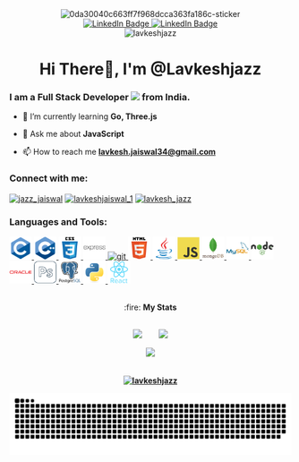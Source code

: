 <div id="header" align="center">
<!--   <img src="https://drive.google.com/file/d/18xy7h4YgL8DwDe7SuconxbX14LY6W044/view?usp=sharing" /> -->
<img src="https://i.ibb.co/2WRDMss/0da30040c663ff7f968dcca363fa186c-sticker.png" alt="0da30040c663ff7f968dcca363fa186c-sticker" border="0" width="100" />
</div>

<div id="badges" align="center">
  <a href="https://www.linkedin.com/in/lavkesh-jaiswal-5550a0279/">
    <img src="https://img.shields.io/badge/LinkedIn-blue?style=for-the-badge&logo=linkedin&logoColor=white" alt="LinkedIn Badge"/>
  </a><a href="mailto:lavkesh.jaiswal34@gmail.com">
    <img src="https://img.shields.io/badge/Gmail-D14836?style=for-the-badge&logo=gmail&logoColor=white" alt="LinkedIn Badge"/>
  </a><br>
  <img src="https://komarev.com/ghpvc/?username=lavkeshjazz&label=Profile%20views&color=0e75b6&style=flat" alt="lavkeshjazz" />
</div>

<h1 align="center">Hi There👋, I'm @Lavkeshjazz</h1>
<h3 align="left">I am a Full Stack Developer <img src="https://media.giphy.com/media/WUlplcMpOCEmTGBtBW/giphy.gif" width="30"> from India.</h3>

<p align="left">  </p>



- 🌱 I’m currently learning **Go, Three.js**

- 💬 Ask me about **JavaScript**

- 📫 How to reach me **lavkesh.jaiswal34@gmail.com**

<h3 align="left">Connect with me:</h3>
<p align="left">
<a href="https://www.codechef.com/users/jazz_jaiswal" target="blank"><img align="center" src="https://cdn.jsdelivr.net/npm/simple-icons@3.1.0/icons/codechef.svg" alt="jazz_jaiswal" height="30" width="40" /></a>
<a href="https://codeforces.com/profile/lavkeshjaiswal_1" target="blank"><img align="center" src="https://raw.githubusercontent.com/rahuldkjain/github-profile-readme-generator/master/src/images/icons/Social/codeforces.svg" alt="lavkeshjaiswal_1" height="30" width="40" /></a>
<a href="https://www.leetcode.com/lavkesh_jazz" target="blank"><img align="center" src="https://raw.githubusercontent.com/rahuldkjain/github-profile-readme-generator/master/src/images/icons/Social/leet-code.svg" alt="lavkesh_jazz" height="30" width="40" /></a>
</p>

<h3 align="left">Languages and Tools:</h3>
<p align="left"> <a href="https://www.cprogramming.com/" target="_blank" rel="noreferrer"> <img src="https://raw.githubusercontent.com/devicons/devicon/master/icons/c/c-original.svg" alt="c" width="40" height="40"/> </a> <a href="https://www.w3schools.com/cpp/" target="_blank" rel="noreferrer"> <img src="https://raw.githubusercontent.com/devicons/devicon/master/icons/cplusplus/cplusplus-original.svg" alt="cplusplus" width="40" height="40"/> </a> <a href="https://www.w3schools.com/css/" target="_blank" rel="noreferrer"> <img src="https://raw.githubusercontent.com/devicons/devicon/master/icons/css3/css3-original-wordmark.svg" alt="css3" width="40" height="40"/> </a> <a href="https://expressjs.com" target="_blank" rel="noreferrer"> <img src="https://raw.githubusercontent.com/devicons/devicon/master/icons/express/express-original-wordmark.svg" alt="express" width="40" height="40"/> </a> <a href="https://git-scm.com/" target="_blank" rel="noreferrer"> <img src="https://www.vectorlogo.zone/logos/git-scm/git-scm-icon.svg" alt="git" width="40" height="40"/> </a> <a href="https://www.w3.org/html/" target="_blank" rel="noreferrer"> <img src="https://raw.githubusercontent.com/devicons/devicon/master/icons/html5/html5-original-wordmark.svg" alt="html5" width="40" height="40"/> </a> <a href="https://www.java.com" target="_blank" rel="noreferrer"> <img src="https://raw.githubusercontent.com/devicons/devicon/master/icons/java/java-original.svg" alt="java" width="40" height="40"/> </a> <a href="https://developer.mozilla.org/en-US/docs/Web/JavaScript" target="_blank" rel="noreferrer"> <img src="https://raw.githubusercontent.com/devicons/devicon/master/icons/javascript/javascript-original.svg" alt="javascript" width="40" height="40"/> </a> <a href="https://www.mongodb.com/" target="_blank" rel="noreferrer"> <img src="https://raw.githubusercontent.com/devicons/devicon/master/icons/mongodb/mongodb-original-wordmark.svg" alt="mongodb" width="40" height="40"/> </a> <a href="https://www.mysql.com/" target="_blank" rel="noreferrer"> <img src="https://raw.githubusercontent.com/devicons/devicon/master/icons/mysql/mysql-original-wordmark.svg" alt="mysql" width="40" height="40"/> </a> <a href="https://nodejs.org" target="_blank" rel="noreferrer"> <img src="https://raw.githubusercontent.com/devicons/devicon/master/icons/nodejs/nodejs-original-wordmark.svg" alt="nodejs" width="40" height="40"/> </a> <a href="https://www.oracle.com/" target="_blank" rel="noreferrer"> <img src="https://raw.githubusercontent.com/devicons/devicon/master/icons/oracle/oracle-original.svg" alt="oracle" width="40" height="40"/> </a> <a href="https://www.photoshop.com/en" target="_blank" rel="noreferrer"> <img src="https://raw.githubusercontent.com/devicons/devicon/master/icons/photoshop/photoshop-line.svg" alt="photoshop" width="40" height="40"/> </a> <a href="https://www.postgresql.org" target="_blank" rel="noreferrer"> <img src="https://raw.githubusercontent.com/devicons/devicon/master/icons/postgresql/postgresql-original-wordmark.svg" alt="postgresql" width="40" height="40"/> </a> <a href="https://www.python.org" target="_blank" rel="noreferrer"> <img src="https://raw.githubusercontent.com/devicons/devicon/master/icons/python/python-original.svg" alt="python" width="40" height="40"/> </a> <a href="https://reactjs.org/" target="_blank" rel="noreferrer"> <img src="https://raw.githubusercontent.com/devicons/devicon/master/icons/react/react-original-wordmark.svg" alt="react" width="40" height="40"/> </a> </p>
<br>
<div align="center">
  :fire: <b>My Stats<b><br><br>
</div>

<p align="center">
  <img width="47.5%" src="https://github-readme-stats.vercel.app/api?username=Lavkeshjazz&count_private=true&include_all_commits=true&hide=issues&line_height=38&text_bold=true" />
&nbsp; &nbsp; &nbsp; &nbsp;
  <img width="45%" src="https://github-readme-stats.vercel.app/api/top-langs/?username=Lavkeshjazz&layout=compact&" />
</p>

<div align="center">
  <img src="https://github-readme-streak-stats.herokuapp.com/?user=lavkeshjazz&theme=highcontrast&hide_border=true&border_radius=5.3" />
</div>
    <br>
<p align="center"> <a href="https://github.com/ryo-ma/github-profile-trophy"><img src="https://github-profile-trophy.vercel.app/?username=lavkeshjazz" alt="lavkeshjazz" /></a> </p>

<div align="center">
<img src="https://raw.githubusercontent.com/Lavkeshjazz/Lavkeshjazz/output/snake.svg" alt="Snake animation" />
</div>
